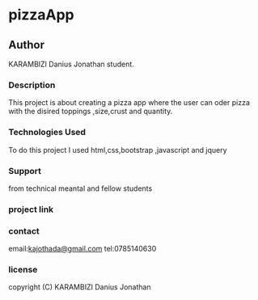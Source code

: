 # pizzaApp
## Author
KARAMBIZI Danius Jonathan student.

### Description
This project is about creating a pizza app where the user can oder pizza with the disired toppings ,size,crust and quantity.


### Technologies Used
To do this project I used  html,css,bootstrap ,javascript and jquery

### Support
from technical meantal and fellow students
### project link

### contact
email:kajothada@gmail.com
tel:0785140630

### license

copyright (C) KARAMBIZI Danius Jonathan
